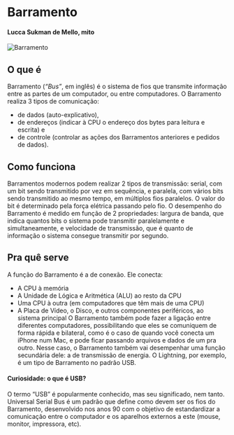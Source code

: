 # Barramento
#### Lucca Sukman de Mello, mito

![Barramento](http://producao.virtual.ufpb.br/books/camyle/introducao-a-computacao-livro/livro/livro.chunked/images/organizacao-computador/barramentos.png)

## O que é
Barramento (*“Bus”*, em inglês) é o sistema de fios que transmite informação entre as partes de um computador, ou entre computadores. O Barramento realiza 3 tipos de comunicação: 
* de dados (auto-explicativo),
* de endereços (indicar à CPU o endereço dos bytes para leitura e escrita) e
* de controle (controlar as ações dos Barramentos anteriores e pedidos de dados).

## Como funciona
Barramentos modernos podem realizar 2 tipos de transmissão: serial, com um bit sendo transmitido por vez em sequência, e paralela, com vários bits sendo transmitido ao mesmo tempo, em múltiplos fios paralelos. O valor do bit é determinado pela força elétrica passando pelo fio.
O desempenho do Barramento é medido em função de 2 propriedades: largura de banda, que  indica quantos bits o sistema pode transmitir paralelamente e simultaneamente, e velocidade de transmissão, que é quanto de informação o sistema consegue transmitir por segundo.

## Pra quê serve
A função do Barramento é a de conexão. Ele conecta:
* A CPU à memória
* A Unidade de Lógica e Aritmética (ALU) ao resto da CPU
* Uma CPU à outra (em computadores que têm mais de uma CPU)
* A Placa de Vídeo, o Disco, e outros componentes periféricos, ao sistema principal
O Barramento também pode fazer a ligação entre diferentes computadores, possibilitando que eles se comuniquem de forma rápida e bilateral, como é o caso de quando você conecta um iPhone num Mac, e pode ficar passando arquivos e dados de um pra outro. Nesse caso, o Barramento também vai desempenhar uma função secundária dele: a de transmissão de energia. O Lightning, por exemplo, é um tipo de Barramento no padrão USB.

#### Curiosidade: o que é USB?
O termo “USB” é popularmente conhecido, mas seu significado, nem tanto. Universal Serial Bus é um padrão que define como devem ser os fios do Barramento, desenvolvido nos anos 90 com o objetivo de estandardizar a comunicação entre o computador e os aparelhos externos a este (mouse, monitor, impressora, etc).

